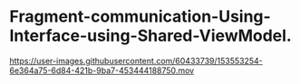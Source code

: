 # Fragment-communication-Using-Interface-using-Shared-ViewModel.




https://user-images.githubusercontent.com/60433739/153553254-6e364a75-6d84-421b-9ba7-453444188750.mov

